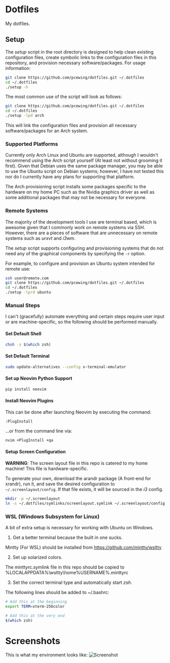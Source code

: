 # Dotfiles
My dotfiles.

## Setup
The *setup* script in the root directory is designed to help clean existing configuration files, create symbolic links to the configuration files in this repository, and provision necessary software/packages. For usage information:
```bash
git clone https://github.com/pcewing/dotfiles.git ~/.dotfiles
cd ~/.dotfiles
./setup -h
```

The most common use of the script will look as follows:
```bash
git clone https://github.com/pcewing/dotfiles.git ~/.dotfiles
cd ~/.dotfiles
./setup -lpd arch
```
This will link the configuration files and provision all necessary software/packages for an Arch system.

### Supported Platforms
Currently only Arch Linux and Ubuntu are supported, although I wouldn't recommend using the Arch script yourself (At least not without grooming it first). Given that Debian uses the same package manager, you may be able to use the Ubuntu script on Debian systems; however, I have not tested this nor do I currently have any plans for supporting that platform.

The Arch provisioning script installs some packages specific to the hardware on my home PC such as the Nvidia graphics driver as well as some additional packages that may not be necessary for everyone.

### Remote Systems
The majority of the development tools I use are terminal based, which is awesome given that I commonly work on remote systems via SSH. However, there are a pieces of software that are unnecessary on remote systems such as *urxvt* and *i3wm*.

The *setup* script supports configuring and provisioning systems that do not need any of the graphical components by specifying the `-r` option.

For example, to configure and provision an Ubuntu system intended for remote use:
```bash
ssh user@remote.com
git clone https://github.com/pcewing/dotfiles.git ~/.dotfiles
cd ~/.dotfiles
./setup -lprd ubuntu
```

### Manual Steps
I can't (gracefully) automate everything and certain steps require user input or are machine-specific, so the following should be performed manually.

#### Set Default Shell
```bash
chsh -s $(which zsh)
```

#### Set Default Terminal
```bash
sudo update-alternatives --config x-terminal-emulator
```

#### Set up Neovim Python Support
```bash
pip install neovim
```

#### Install Neovim Plugins
This can be done after launching Neovim by executing the command:
```
:PlugInstall
```
...or from the command line via:
```bash
nvim +PlugInstall +qa
```

#### Setup Screen Configuration
**WARNING**: The screen layout file in this repo is catered to my home machine! This file is hardware-specific.

To generate your own, download the arandr package (A front-end for xrandr), run it, and save the desired configuration to `~/.screenlayout/config`. If that file exists, it will be sourced in the *i3* config.
```bash
mkdir -p ~/.screenlayout
ln -s ~/.dotfiles/symlinks/screenlayout.symlink ~/.screenlayout/config.sh
```

### WSL (Windows Subsystem for Linux)
A bit of extra setup is necessary for working with Ubuntu on Windows.

1. Get a better terminal because the built in one sucks.

Mintty (For WSL) should be installed from https://github.com/mintty/wsltty

2. Set up solarized colors.

The minttyrc.symlink file in this repo should be copied to %LOCALAPPDATA%\wsltty\home\%USERNAME%\.minttyrc

3. Set the correct terminal type and automatically start *zsh*.

The following lines should be added to ~/.bashrc:
```bash
# Add this at the beginning
export TERM=xterm-256color

# Add this at the very end
$(which zsh)
```

# Screenshots

This is what my environment looks like:
![Screenshot](./Screenshot.png)
